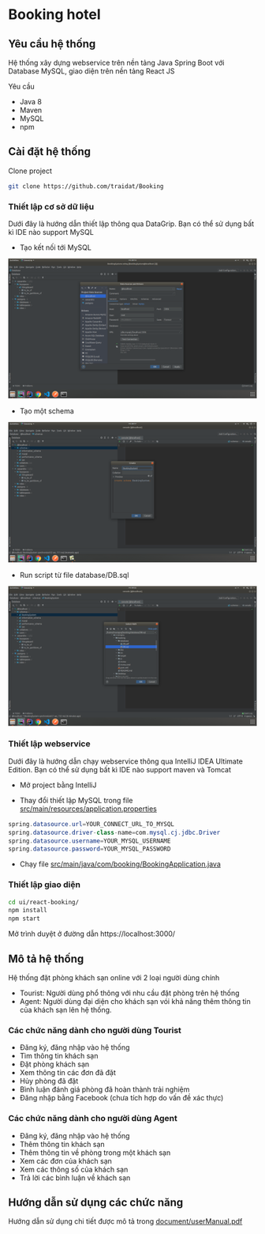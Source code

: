 # Booking hotel 


## Yêu cầu hệ thống

Hệ thống xây dựng webservice trên nền tảng Java Spring Boot với Database MySQL, giao diện trên nền tảng React JS

Yêu cầu
- Java 8
- Maven
- MySQL
- npm 

## Cài đặt hệ thống

Clone project

```bash
git clone https://github.com/traidat/Booking
```

### Thiết lập cơ sở dữ liệu

Dưới đây là hướng dẫn thiết lập thông qua DataGrip. Bạn có thể  sử  dụng bất kì IDE nào support MySQL

- Tạo kết nối tới MySQL 

![connectMysql](document/img/connectMysql.png)

- Tạo một schema 

![createSchema](document/img/createSchema.png)

- Run script từ file database/DB.sql

![runSQL](document/img/runSql.png)

### Thiết lập webservice

Dưới đây là hướng dẫn chạy webservice thông qua IntelliJ IDEA Ultimate Edition. Bạn có thể  sử dụng bất kì IDE nào support maven và Tomcat

- Mở project bằng IntelliJ 

- Thay đổi thiết lập MySQL trong file [src/main/resources/application.properties](src/main/resources/application.properties)

```Java
spring.datasource.url=YOUR_CONNECT_URL_TO_MYSQL
spring.datasource.driver-class-name=com.mysql.cj.jdbc.Driver
spring.datasource.username=YOUR_MYSQL_USERNAME
spring.datasource.password=YOUR_MYSQL_PASSWORD
```

- Chạy file [src/main/java/com/booking/BookingApplication.java](src/main/java/com/booking/BookingApplication.java)

### Thiết lập giao diện

```bash
cd ui/react-booking/
npm install
npm start
```

Mở trình duyệt ở đường dẫn https://localhost:3000/


## Mô tả hệ thống

Hệ thống đặt phòng khách sạn online với 2 loại người dùng chính
- Tourist: Người dùng phổ thông với nhu cầu đặt phòng trên hệ thống
- Agent: Người dùng đại diện cho khách sạn vói khả năng thêm thông tin của khách sạn lên hệ thống.

### Các chức năng dành cho người dùng Tourist

- Đăng ký, đăng nhập vào hệ thống
- Tìm thông tin khách sạn
- Đặt phòng khách sạn
- Xem thông tin các đơn đã đặt
- Hủy phòng đã đặt
- Bình luận đánh giá phòng đã hoàn thành trải nghiệm
- Đăng nhập bằng Facebook (chưa tích hợp do vấn đề  xác thực)

### Các chức năng dành cho người dùng Agent

- Đăng ký, đăng nhập vào hệ thống
- Thêm thông tin khách sạn 
- Thêm thông tin về phòng trong một khách sạn
- Xem các đơn của khách sạn
- Xem các thông số của khách sạn
- Trả lời các bình luận về khách sạn

## Hướng dẫn sử  dụng các chức năng

Hướng dẫn sử  dụng chi tiết được mô tả trong [document/userManual.pdf](document/userManual.pdf)



